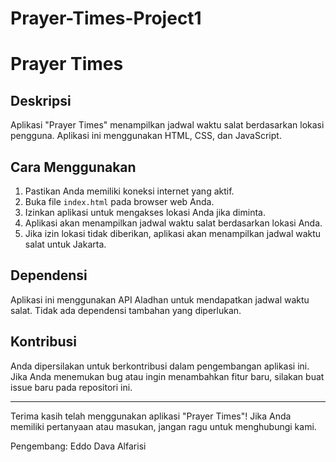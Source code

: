 # Prayer-Times-Project1

<!DOCTYPE html>
<html lang="id">
<head>
  <meta charset="UTF-8">
  <meta http-equiv="X-UA-Compatible" content="IE=edge">
  <meta name="viewport" content="width=device-width, initial-scale=1.0">
</head>
<body>
  <h1>Prayer Times</h1>

  <h2>Deskripsi</h2>
  <p>Aplikasi "Prayer Times" menampilkan jadwal waktu salat berdasarkan lokasi pengguna. Aplikasi ini menggunakan HTML, CSS, dan JavaScript.</p>

  <h2>Cara Menggunakan</h2>
  <ol>
    <li>Pastikan Anda memiliki koneksi internet yang aktif.</li>
    <li>Buka file <code>index.html</code> pada browser web Anda.</li>
    <li>Izinkan aplikasi untuk mengakses lokasi Anda jika diminta.</li>
    <li>Aplikasi akan menampilkan jadwal waktu salat berdasarkan lokasi Anda.</li>
    <li>Jika izin lokasi tidak diberikan, aplikasi akan menampilkan jadwal waktu salat untuk Jakarta.</li>
  </ol>

  <h2>Dependensi</h2>
  <p>Aplikasi ini menggunakan API Aladhan untuk mendapatkan jadwal waktu salat. Tidak ada dependensi tambahan yang diperlukan.</p>

  <h2>Kontribusi</h2>
  <p>Anda dipersilakan untuk berkontribusi dalam pengembangan aplikasi ini. Jika Anda menemukan bug atau ingin menambahkan fitur baru, silakan buat issue baru pada repositori ini.</p>
  <hr>

  <p>Terima kasih telah menggunakan aplikasi "Prayer Times"! Jika Anda memiliki pertanyaan atau masukan, jangan ragu untuk menghubungi kami.</p>

  <p>Pengembang: Eddo Dava Alfarisi</p>
</body>
</html>
